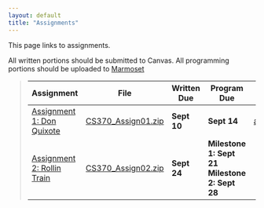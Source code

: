 ```yaml
---
layout: default
title: "Assignments"
---
```


This page links to assignments.

All written portions should be submitted to Canvas. All programming portions should be uploaded to [Marmoset](https://cs.ycp.edu/marmoset/)

> Assignment | File | Written Due | Program Due | Solutions |
> ---------- | ---- | ----------- | ----------- | --------- |
> [Assignment 1: Don Quixote](assign01.html)       | [CS370_Assign01.zip](src/CS370_Assign01.zip) | **Sept 10** | **Sept 14** | [assign01sol.pdf](sol/assign01sol.pdf) |
> [Assignment 2: Rollin Train](assign02.html)      | [CS370_Assign02.zip](src/CS370_Assign02.zip) | **Sept 24**   | **Milestone 1: Sept 21** <br /> **Milestone 2: Sept 28** | |

<!--
> [Assignment 2: Rollin Train](assign02.html)      | [CS370_Assign02.zip](src/CS370_Assign02.zip) | **Sept 26**   | **Milestone 1: Sept 20** <br /> **Milestone 2: Sept 30** | [assign02sol.pdf](sol/assign02sol.pdf) |
> [Assignment 3: Limelight](assign03.html)         | [CS370_Assign03.zip](src/CS370_Assign03.zip) | **Oct 29**   | **Milestone 1: Oct 17** <br /> **Milestone 2: Oct 30** | [assign03sol.pdf](sol/assign03sol.pdf) |
> [Assignment 4: TeaMan](assign04.html)            | [CS370_Assign04.zip](src/CS370_Assign04.zip) | **Nov 19**   | **Milestone 1: Nov 12** <br /> **Milestone 2: Nov 20** | [assign04sol.pdf](sol/assign04sol.pdf) |
> [Final Project: Think Inside the Box](project.html) <br /> [Evaluation Form](CS370_Final_Project_eval.docx) <br /> [Submission Instructions](ProjectSubmit.html) | [CS370_Project.zip](src/CS370_Project.zip) <br /> Milestone 1 - Basic Geometry <br /> Milestone 2 - Lighting and Movement | |  <br /> **Oct 22** <br /> **Nov 26** | |
-->
